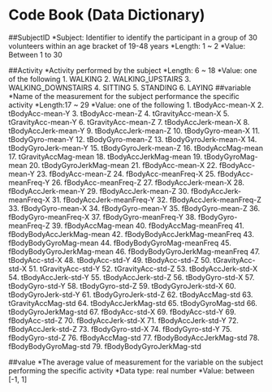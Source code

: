 # Code Book (Data Dictionary)

##SubjectID
  *Subject: Identifier to identify the participant in a group of 30 volunteers within an age bracket of 19-48 years
  *Length: 1 ~ 2 
  *Value: Between 1 to 30

##Activity
  *Activity performed by the subject
  *Length: 6 ~ 18 
  *Value: one of the following
    1. WALKING
    2. WALKING_UPSTAIRS
    3. WALKING_DOWNSTAIRS
    4. SITTING
    5. STANDING 
    6. LAYING
##variable
  *Name of the measurement for the subject performance the specific activity
  *Length:17 ~ 29
  *Value: one of the following
    1. tBodyAcc-mean-X 
    2. tBodyAcc-mean-Y 
    3. tBodyAcc-mean-Z 
    4. tGravityAcc-mean-X 
    5. tGravityAcc-mean-Y 
    6. tGravityAcc-mean-Z 
    7. tBodyAccJerk-mean-X 
    8. tBodyAccJerk-mean-Y 
    9. tBodyAccJerk-mean-Z 
    10. tBodyGyro-mean-X 
    11. tBodyGyro-mean-Y 
    12. tBodyGyro-mean-Z 
    13. tBodyGyroJerk-mean-X 
    14. tBodyGyroJerk-mean-Y 
    15. tBodyGyroJerk-mean-Z 
    16. tBodyAccMag-mean 
    17. tGravityAccMag-mean 
    18. tBodyAccJerkMag-mean 
    19. tBodyGyroMag-mean 
    20. tBodyGyroJerkMag-mean 
    21. fBodyAcc-mean-X 
    22. fBodyAcc-mean-Y 
    23. fBodyAcc-mean-Z 
    24. fBodyAcc-meanFreq-X 
    25. fBodyAcc-meanFreq-Y 
    26. fBodyAcc-meanFreq-Z 
    27. fBodyAccJerk-mean-X 
    28. fBodyAccJerk-mean-Y 
    29. fBodyAccJerk-mean-Z 
    30. fBodyAccJerk-meanFreq-X 
    31. fBodyAccJerk-meanFreq-Y 
    32. fBodyAccJerk-meanFreq-Z 
    33. fBodyGyro-mean-X 
    34. fBodyGyro-mean-Y 
    35. fBodyGyro-mean-Z 
    36. fBodyGyro-meanFreq-X 
    37. fBodyGyro-meanFreq-Y 
    38. fBodyGyro-meanFreq-Z 
    39. fBodyAccMag-mean 
    40. fBodyAccMag-meanFreq 
    41. fBodyBodyAccJerkMag-mean 
    42. fBodyBodyAccJerkMag-meanFreq 
    43. fBodyBodyGyroMag-mean 
    44. fBodyBodyGyroMag-meanFreq 
    45. fBodyBodyGyroJerkMag-mean 
    46. fBodyBodyGyroJerkMag-meanFreq 
    47. tBodyAcc-std-X 
    48. tBodyAcc-std-Y 
    49. tBodyAcc-std-Z 
    50. tGravityAcc-std-X 
    51. tGravityAcc-std-Y 
    52. tGravityAcc-std-Z 
    53. tBodyAccJerk-std-X 
    54. tBodyAccJerk-std-Y 
    55. tBodyAccJerk-std-Z 
    56. tBodyGyro-std-X 
    57. tBodyGyro-std-Y 
    58. tBodyGyro-std-Z 
    59. tBodyGyroJerk-std-X 
    60. tBodyGyroJerk-std-Y 
    61. tBodyGyroJerk-std-Z 
    62. tBodyAccMag-std 
    63. tGravityAccMag-std 
    64. tBodyAccJerkMag-std 
    65. tBodyGyroMag-std 
    66. tBodyGyroJerkMag-std 
    67. fBodyAcc-std-X 
    69. fBodyAcc-std-Y 
    69. fBodyAcc-std-Z 
    70. fBodyAccJerk-std-X 
    71. fBodyAccJerk-std-Y 
    72. fBodyAccJerk-std-Z 
    73. fBodyGyro-std-X 
    74. fBodyGyro-std-Y 
    75. fBodyGyro-std-Z 
    76. fBodyAccMag-std 
    77. fBodyBodyAccJerkMag-std 
    78. fBodyBodyGyroMag-std 
    79. fBodyBodyGyroJerkMag-std

##value
    *The average value of measurement for the variable on the subject performing the specific activity
    *Data type: real number
    *Value: between [-1, 1]

